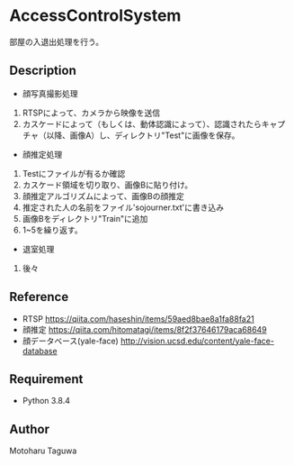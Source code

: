 # AccessControlSystem

部屋の入退出処理を行う。

## Description

- 顔写真撮影処理
1. RTSPによって、カメラから映像を送信
1. カスケードによって（もしくは、動体認識によって）、認識されたらキャプチャ（以降、画像A）し、ディレクトリ"Test"に画像を保存。

- 顔推定処理
1. Testにファイルが有るか確認
1. カスケード領域を切り取り、画像Bに貼り付け。
1. 顔推定アルゴリズムによって、画像Bの顔推定
1. 推定された人の名前をファイル'sojourner.txt'に書き込み
1. 画像Bをディレクトリ"Train"に追加
1. 1~5を繰り返す。

- 退室処理
1. 後々

## Reference
- RTSP
https://qiita.com/haseshin/items/59aed8bae8a1fa88fa21
- 顔推定
https://qiita.com/hitomatagi/items/8f2f37646179aca68649
- 顔データベース(yale-face)
http://vision.ucsd.edu/content/yale-face-database

## Requirement
* Python 3.8.4
## Author
Motoharu Taguwa
